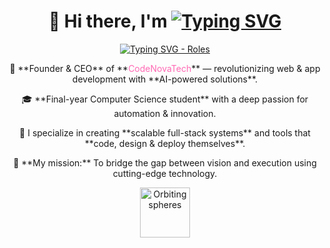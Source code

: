 # <div align="center">👋 Hi there, I'm <a href="https://github.com/syedalim1"><img src="https://readme-typing-svg.herokuapp.com?font=Fira+Code&size=35&duration=2500&pause=800&color=00D9FF&background=00000000¢er=true&vCenter=true&multiline=true&width=500&height=80&lines=Syed+Ali+M;Welcome+to+my+Digital+World!" alt="Typing SVG" /></a></div>

<div align="center">
  <a href="https://git.io/typing-svg"><img src="https://readme-typing-svg.herokuapp.com?font=Orbitron&size=24&duration=3000&pause=1000&color=00D9FF;8A2BE2;FF69B4&background=00000000¢er=true&vCenter=true&multiline=true&width=650&height=120&lines=🚀+Founder+%26+CEO+of+CodeNovaTech;🤖+AI+Automation+Strategist;💻+Full-Stack+Developer;✨+Tech+with+Purpose+%7C+Impact+with+Code" alt="Typing SVG - Roles" /></a>
</div>

<div align="center">  
  <p>
    🌟 **Founder & CEO** of **<a href="https://github.com/CodeNovaTech" style="color: #FF69B4; text-decoration: none;">CodeNovaTech</a>** — revolutionizing web & app development with **AI-powered solutions**.
  </p>
  <p>
    🎓 **Final-year Computer Science student** with a deep passion for automation & innovation.
  </p>
  <p>
    💼 I specialize in creating **scalable full-stack systems** and tools that **code, design & deploy themselves**.
  </p>
  <p>
    🎯 **My mission:** To bridge the gap between vision and execution using cutting-edge technology.
  </p>
  <img src="https://user-images.githubusercontent.com/74038190/212284087-bbe7e430-757e-4901-90bf-4cd2ce3e1852.gif" width="80" alt="Orbiting spheres">
</div>




